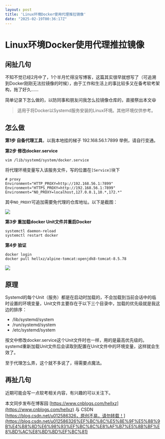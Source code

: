 ```yaml
---
layout: post
title: 'Linux环境Docker使用代理推拉镜像'
date: "2025-02-19T00:36:17Z"
---
```

Linux环境Docker使用代理推拉镜像
=====================

闲扯几句
----

不知不觉已经2月中了，1个半月忙得没写博客，这篇其实很早就想写了（可追溯到Docker刚刚无法拉镜像的时候），由于工作和生活上的事比较多又在备考软考架构，拖了好久……

简单记录下怎么做的，以防同事和朋友问我怎么拉镜像仓库的，直接祭出本文😆

> 适用于将Docker以Systemd服务安装的Linux环境。其他环境仅供参考。

怎么做
---

**第1步 自备代理工具**，以我本地挂的梯子 192.168.56.1:7899 举例，请自行变通。

**第2步 修改docker.service**

    vim /lib/systemd/system/docker.service
    

将代理环境变量写入该服务文件，写的位置在`[Service]`块下

    # proxy
    Environment="HTTP_PROXY=http://192.168.56.1:7899"
    Environment="HTTPS_PROXY=http://192.168.56.1:7899"
    Environment="NO_PROXY=localhost,127.0.0.1,10.*,172.*"
    

其中`NO_PROXY`可追加需要免代理的仓库地址。以下是截图：

![](https://img2024.cnblogs.com/blog/1149398/202502/1149398-20250218170318087-313147210.png)

**第3步 重加载docker Unit文件并重启Docker**

    systemctl daemon-reload
    systemctl restart docker
    

**第4步 验证**

    docker login
    docker pull hellxz/alpine-tomcat:openjdk8-tomcat-8.5.78
    

![](https://img2024.cnblogs.com/blog/1149398/202502/1149398-20250218171126869-938328770.png)

原理
--

Systemd的每个Unit（服务）都是在启动时加载的，不会加载到当前会话中的临时设置的环境变量，Unit文件主要存在于以下三个目录中，加载的优先级就是我这边的排序：

*   /lib/systemd/system
*   /run/systemd/system
*   /etc/systemd/system

按文中修改docker.service这个Unit文件时也一样，用的是最高优先级的。systemd重新加载Unit文件后会读取到配置在Unit文件中的环境变量，这样就会生效了。

至于代理怎么弄，这个就不多说了，得需要点魔法。

再扯几句
----

近期可能会写一点软考相关内容，有兴趣的可以关注下。

本文同步发布在博客园 [https://www.cnblogs.com/hellxz](https://www.cnblogs.com/hellxz) 与 CSDN [https://blog.csdn.net/u012586326，原创不易，请勿转载！](https://blog.csdn.net/u012586326%EF%BC%8C%E5%8E%9F%E5%88%9B%E4%B8%8D%E6%98%93%EF%BC%8C%E8%AF%B7%E5%8B%BF%E8%BD%AC%E8%BD%BD%EF%BC%81)
